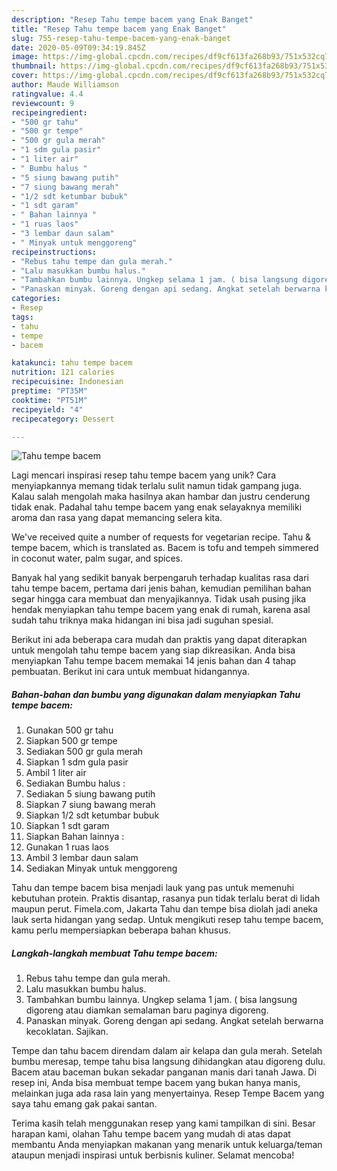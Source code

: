 ```yaml
---
description: "Resep Tahu tempe bacem yang Enak Banget"
title: "Resep Tahu tempe bacem yang Enak Banget"
slug: 755-resep-tahu-tempe-bacem-yang-enak-banget
date: 2020-05-09T09:34:19.845Z
image: https://img-global.cpcdn.com/recipes/df9cf613fa268b93/751x532cq70/tahu-tempe-bacem-foto-resep-utama.jpg
thumbnail: https://img-global.cpcdn.com/recipes/df9cf613fa268b93/751x532cq70/tahu-tempe-bacem-foto-resep-utama.jpg
cover: https://img-global.cpcdn.com/recipes/df9cf613fa268b93/751x532cq70/tahu-tempe-bacem-foto-resep-utama.jpg
author: Maude Williamson
ratingvalue: 4.4
reviewcount: 9
recipeingredient:
- "500 gr tahu"
- "500 gr tempe"
- "500 gr gula merah"
- "1 sdm gula pasir"
- "1 liter air"
- " Bumbu halus "
- "5 siung bawang putih"
- "7 siung bawang merah"
- "1/2 sdt ketumbar bubuk"
- "1 sdt garam"
- " Bahan lainnya "
- "1 ruas laos"
- "3 lembar daun salam"
- " Minyak untuk menggoreng"
recipeinstructions:
- "Rebus tahu tempe dan gula merah."
- "Lalu masukkan bumbu halus."
- "Tambahkan bumbu lainnya. Ungkep selama 1 jam. ( bisa langsung digoreng atau diamkan semalaman baru paginya digoreng."
- "Panaskan minyak. Goreng dengan api sedang. Angkat setelah berwarna kecoklatan. Sajikan."
categories:
- Resep
tags:
- tahu
- tempe
- bacem

katakunci: tahu tempe bacem 
nutrition: 121 calories
recipecuisine: Indonesian
preptime: "PT35M"
cooktime: "PT51M"
recipeyield: "4"
recipecategory: Dessert

---
```



![Tahu tempe bacem](https://img-global.cpcdn.com/recipes/df9cf613fa268b93/751x532cq70/tahu-tempe-bacem-foto-resep-utama.jpg)

Lagi mencari inspirasi resep tahu tempe bacem yang unik? Cara menyiapkannya memang tidak terlalu sulit namun tidak gampang juga. Kalau salah mengolah maka hasilnya akan hambar dan justru cenderung tidak enak. Padahal tahu tempe bacem yang enak selayaknya memiliki aroma dan rasa yang dapat memancing selera kita.

We&#39;ve received quite a number of requests for vegetarian recipe. Tahu &amp; tempe bacem, which is translated as. Bacem is tofu and tempeh simmered in coconut water, palm sugar, and spices.

Banyak hal yang sedikit banyak berpengaruh terhadap kualitas rasa dari tahu tempe bacem, pertama dari jenis bahan, kemudian pemilihan bahan segar hingga cara membuat dan menyajikannya. Tidak usah pusing jika hendak menyiapkan tahu tempe bacem yang enak di rumah, karena asal sudah tahu triknya maka hidangan ini bisa jadi suguhan spesial.


Berikut ini ada beberapa cara mudah dan praktis yang dapat diterapkan untuk mengolah tahu tempe bacem yang siap dikreasikan. Anda bisa menyiapkan Tahu tempe bacem memakai 14 jenis bahan dan 4 tahap pembuatan. Berikut ini cara untuk membuat hidangannya.

<!--inarticleads1-->

##### Bahan-bahan dan bumbu yang digunakan dalam menyiapkan Tahu tempe bacem:

1. Gunakan 500 gr tahu
1. Siapkan 500 gr tempe
1. Sediakan 500 gr gula merah
1. Siapkan 1 sdm gula pasir
1. Ambil 1 liter air
1. Sediakan  Bumbu halus :
1. Sediakan 5 siung bawang putih
1. Siapkan 7 siung bawang merah
1. Siapkan 1/2 sdt ketumbar bubuk
1. Siapkan 1 sdt garam
1. Siapkan  Bahan lainnya :
1. Gunakan 1 ruas laos
1. Ambil 3 lembar daun salam
1. Sediakan  Minyak untuk menggoreng


Tahu dan tempe bacem bisa menjadi lauk yang pas untuk memenuhi kebutuhan protein. Praktis disantap, rasanya pun tidak terlalu berat di lidah maupun perut. Fimela.com, Jakarta Tahu dan tempe bisa diolah jadi aneka lauk serta hidangan yang sedap. Untuk mengikuti resep tahu tempe bacem, kamu perlu mempersiapkan beberapa bahan khusus. 

<!--inarticleads2-->

##### Langkah-langkah membuat Tahu tempe bacem:

1. Rebus tahu tempe dan gula merah.
1. Lalu masukkan bumbu halus.
1. Tambahkan bumbu lainnya. Ungkep selama 1 jam. ( bisa langsung digoreng atau diamkan semalaman baru paginya digoreng.
1. Panaskan minyak. Goreng dengan api sedang. Angkat setelah berwarna kecoklatan. Sajikan.


Tempe dan tahu bacem direndam dalam air kelapa dan gula merah. Setelah bumbu meresap, tempe tahu bisa langsung dihidangkan atau digoreng dulu. Bacem atau baceman bukan sekadar panganan manis dari tanah Jawa. Di resep ini, Anda bisa membuat tempe bacem yang bukan hanya manis, melainkan juga ada rasa lain yang menyertainya. Resep Tempe Bacem yang saya tahu emang gak pakai santan. 

Terima kasih telah menggunakan resep yang kami tampilkan di sini. Besar harapan kami, olahan Tahu tempe bacem yang mudah di atas dapat membantu Anda menyiapkan makanan yang menarik untuk keluarga/teman ataupun menjadi inspirasi untuk berbisnis kuliner. Selamat mencoba!
